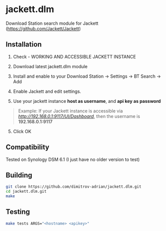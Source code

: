 # jackett.dlm
Download Station search module for Jackett (https://github.com/Jackett/Jackett)


## Installation

1. Check - WORKING AND ACCESSIBLE JACKETT INSTANCE

1. Download latest jackett.dlm module

2. Install and enable to your Download Station -> Settings -> BT Search -> Add

3. Enable Jackett and edit settings.

4. Use your jackett instance **host as username**, and **api key as password**
> Example: If your Jackett instance is accessible via *http://192.168.0.1:9117/UI/Dashboard*,
> then the username is **192.168.0.1:9117**

5. Click OK


## Compatibility

Tested on Synology DSM 6.1
(I just have no older version to test)


## Building

```bash
git clone https://github.com/dimitrov-adrian/jackett.dlm.git
cd jackett.dlm.git
make
```

## Testing
```bash
make tests ARGS="<hostname> <apikey>"
````
